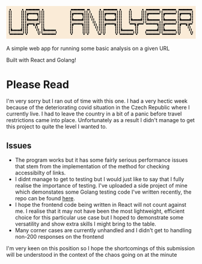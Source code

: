 ![# URL Analyser](public/url-analyser.png)

A simple web app for running some basic analysis on a given URL

Built with React and Golang!

# Please Read

I'm very sorry but I ran out of time with this one. 
I had a very hectic week because of the deteriorating covid situation in the Czech Republic where I currently live. I had to leave the country in a bit of a panic before travel restrictions came into place. Unfortunately as a result I didn't manage to get this project to quite the level I wanted to.

## Issues
* The program works but it has some fairly serious performance issues that stem from the implementation of the method for checking accessibilty of links.
* I didnt manage to get to testing but I would just like to say that I fully realise the importance of testing. I've uploaded a side project of mine which demonstates some Golang testing code I've written recently, the repo can be found [here](https://github.com/OJOMB/trigram-markov-model).
* I hope the frontend code being written in React will not count against me. I realise that it may not have been the most lightweight, efficient choice for this particular use case but I hoped to demonstrate some versatility and show extra skills I might bring to the table.
* Many corner cases are currently unhandled and I didn't get to handling non-200 responses on the frontend

I'm very keen on this position so I hope the shortcomings of this submission will be understood in the context of the chaos going on at the minute

